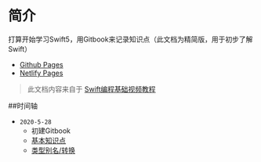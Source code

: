 # 简介

打算开始学习Swift5，用Gitbook来记录知识点（此文档为精简版，用于初步了解Swift）

- [Github Pages](https://needquiet.github.io/Swift_Learn_Gitbook/)
- [Netlify Pages](https://daningswift.netlify.app/)

>此文档内容来自于 [Swift编程基础视频教程](https://www.bilibili.com/video/BV144411C7Gg?from=search&seid=12798090312513947407)

##时间轴

- `2020-5-28`
  - 初建Gitbook
  - [基本知识点](Learn/Swift-01.md)
  - [类型别名/转换](Learn/Swift-02.md)